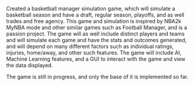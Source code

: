 Created a basketball manager simulation game, which will simulate a basketball season and have a draft, regular season, playoffs, and as well trades and free agency. This game and simulation is inspired by NBA2k MyNBA mode and other similar games such as Football Manager, and is a passion project. The game will as well include distinct players and teams and will simulate each game and have the stats and outcomes generated, and will depend on many different factors such as individual ratings, injuries, home/away, and other such features.  The game will include AI, Machine Learning features, and a GUI to interact with the game and view the data displayed. 


The game is still in progress, and only the base of it is implemented so far.
